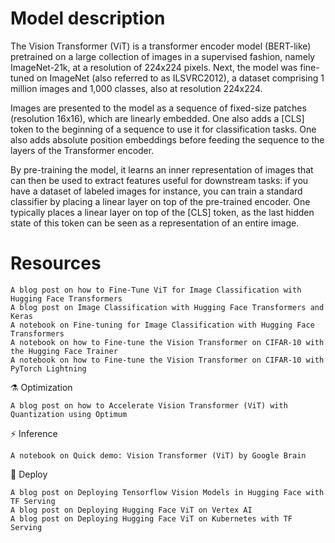 # Model description

The Vision Transformer (ViT) is a transformer encoder model (BERT-like) pretrained on a large collection of images in a supervised fashion, namely ImageNet-21k, at a resolution of 224x224 pixels. Next, the model was fine-tuned on ImageNet (also referred to as ILSVRC2012), a dataset comprising 1 million images and 1,000 classes, also at resolution 224x224.

Images are presented to the model as a sequence of fixed-size patches (resolution 16x16), which are linearly embedded. One also adds a [CLS] token to the beginning of a sequence to use it for classification tasks. One also adds absolute position embeddings before feeding the sequence to the layers of the Transformer encoder.

By pre-training the model, it learns an inner representation of images that can then be used to extract features useful for downstream tasks: if you have a dataset of labeled images for instance, you can train a standard classifier by placing a linear layer on top of the pre-trained encoder. One typically places a linear layer on top of the [CLS] token, as the last hidden state of this token can be seen as a representation of an entire image.

# Resources
    A blog post on how to Fine-Tune ViT for Image Classification with Hugging Face Transformers
    A blog post on Image Classification with Hugging Face Transformers and Keras
    A notebook on Fine-tuning for Image Classification with Hugging Face Transformers
    A notebook on how to Fine-tune the Vision Transformer on CIFAR-10 with the Hugging Face Trainer
    A notebook on how to Fine-tune the Vision Transformer on CIFAR-10 with PyTorch Lightning

⚗️ Optimization

    A blog post on how to Accelerate Vision Transformer (ViT) with Quantization using Optimum

⚡️ Inference

    A notebook on Quick demo: Vision Transformer (ViT) by Google Brain

🚀 Deploy

    A blog post on Deploying Tensorflow Vision Models in Hugging Face with TF Serving
    A blog post on Deploying Hugging Face ViT on Vertex AI
    A blog post on Deploying Hugging Face ViT on Kubernetes with TF Serving
